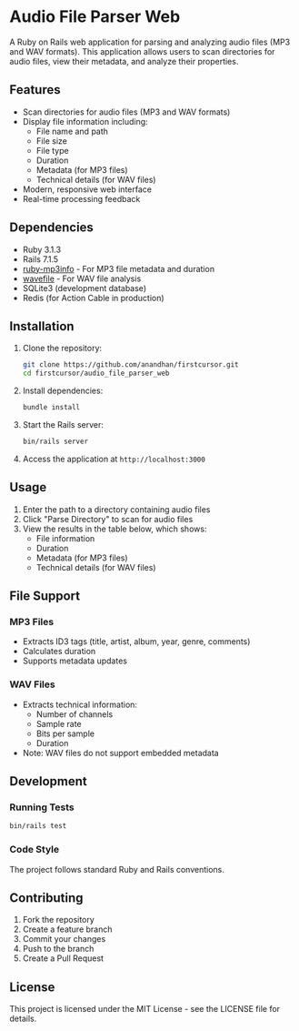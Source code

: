 # Audio File Parser Web

A Ruby on Rails web application for parsing and analyzing audio files (MP3 and WAV formats). This application allows users to scan directories for audio files, view their metadata, and analyze their properties.

## Features

- Scan directories for audio files (MP3 and WAV formats)
- Display file information including:
  - File name and path
  - File size
  - File type
  - Duration
  - Metadata (for MP3 files)
  - Technical details (for WAV files)
- Modern, responsive web interface
- Real-time processing feedback

## Dependencies

- Ruby 3.1.3
- Rails 7.1.5
- [ruby-mp3info](https://github.com/moumar/ruby-mp3info) - For MP3 file metadata and duration
- [wavefile](https://github.com/jstrait/wavefile) - For WAV file analysis
- SQLite3 (development database)
- Redis (for Action Cable in production)

## Installation

1. Clone the repository:
   ```bash
   git clone https://github.com/anandhan/firstcursor.git
   cd firstcursor/audio_file_parser_web
   ```

2. Install dependencies:
   ```bash
   bundle install
   ```

3. Start the Rails server:
   ```bash
   bin/rails server
   ```

4. Access the application at `http://localhost:3000`

## Usage

1. Enter the path to a directory containing audio files
2. Click "Parse Directory" to scan for audio files
3. View the results in the table below, which shows:
   - File information
   - Duration
   - Metadata (for MP3 files)
   - Technical details (for WAV files)

## File Support

### MP3 Files
- Extracts ID3 tags (title, artist, album, year, genre, comments)
- Calculates duration
- Supports metadata updates

### WAV Files
- Extracts technical information:
  - Number of channels
  - Sample rate
  - Bits per sample
  - Duration
- Note: WAV files do not support embedded metadata

## Development

### Running Tests
```bash
bin/rails test
```

### Code Style
The project follows standard Ruby and Rails conventions.

## Contributing

1. Fork the repository
2. Create a feature branch
3. Commit your changes
4. Push to the branch
5. Create a Pull Request

## License

This project is licensed under the MIT License - see the LICENSE file for details.
